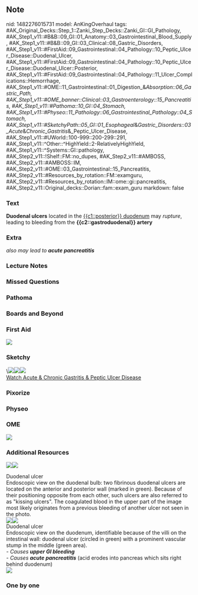 ## Note
nid: 1482276015731
model: AnKingOverhaul
tags: #AK_Original_Decks::Step_1::Zanki_Step_Decks::Zanki_GI::GI_Pathology, #AK_Step1_v11::#B&B::09_GI::01_Anatomy::03_Gastrointestinal_Blood_Supply, #AK_Step1_v11::#B&B::09_GI::03_Clinical::08_Gastric_Disorders, #AK_Step1_v11::#FirstAid::09_Gastrointestinal::04_Pathology::10_Peptic_Ulcer_Disease::Duodenal_Ulcer, #AK_Step1_v11::#FirstAid::09_Gastrointestinal::04_Pathology::10_Peptic_Ulcer_Disease::Duodenal_Ulcer::Posterior, #AK_Step1_v11::#FirstAid::09_Gastrointestinal::04_Pathology::11_Ulcer_Complications::Hemorrhage, #AK_Step1_v11::#OME::11_Gastrointestinal::01_Digestion_&_Absorption::06_Gastric_Path, #AK_Step1_v11::#OME_banner::Clinical::03_Gastroenterology::15_Pancreatitis, #AK_Step1_v11::#Pathoma::10_GI::04_Stomach, #AK_Step1_v11::#Physeo::11_Pathology::06_Gastrointestinal_Pathology::04_Stomach, #AK_Step1_v11::#SketchyPath::05_GI::01_Esophageal_&_Gastric_Disorders::03_Acute_&_Chronic_Gastritis_&_Peptic_Ulcer_Disease, #AK_Step1_v11::#UWorld::100-999::200-299::291, #AK_Step1_v11::^Other::^HighYield::2-RelativelyHighYield, #AK_Step1_v11::^Systems::GI::pathology, #AK_Step2_v11::!Shelf::FM::no_dupes, #AK_Step2_v11::#AMBOSS, #AK_Step2_v11::#AMBOSS::IM, #AK_Step2_v11::#OME::03_Gastrointestinal::15_Pancreatitis, #AK_Step2_v11::#Resources_by_rotation::FM::examguru, #AK_Step2_v11::#Resources_by_rotation::IM::ome::gi::pancreatitis, #AK_Step2_v11::Original_decks::Dorian::fam::exam_guru
markdown: false

### Text
<div>
  <b>Duodenal ulcers</b> located in the <u>{{c1::posterior}}
  duodenum</u> may <i>rupture</i>, leading to bleeding from the
  <b>{{c2::gastroduodenal}} artery</b>
</div>

### Extra
<i>also may lead to</i> <b style="font-style: italic;">acute
pancreatitis</b>

### Lecture Notes


### Missed Questions


### Pathoma


### Boards and Beyond


### First Aid
<img src="tmpPN4Apc.png">

### Sketchy
<div>\<img src=
"Screen%20Shot%202020-01-08%20at%206.11.50%20PM.JPG"><img src=
"Screen%20Shot%202020-01-20%20at%2011.17.08%20AM.JPG"><img src=
"Zoverall%20picture%20(39)_1566160514431.JPG"></div><a href=
"https://dashboard.sketchy.com/study/medical/courses/medical-pathophysiology/units/medical-pathophysiology-gi/videos/medical-pathophysiology-gi-esophageal-and-gastric-disorders-acute-and-chronic-gastritis-and-peptic-ulcer-disease?utm_source=anki&utm_medium=partnership&utm_campaign=february_update&utm_content=medical">Watch
Acute & Chronic Gastritis & Peptic Ulcer Disease</a>

### Pixorize


### Physeo


### OME
<div class="ome-widget">
  <a href=
  "https://onlinemeded.org/spa/gastroenterology/pancreatitis/acquire?ref=anki">
  <img src="_OME_AnkiFlashcards_Lesson_4.png"></a>
</div>

### Additional Resources
<img src="big_53d909abd3118.jpg" class="resizer"><img src=
"53d909abd3118.jpg" class="resizer">
<div>
  <div>
    <div>
      Duodenal ulcer
    </div>
  </div>
  <div>
    <div>
      <div>
        Endoscopic view on the duodenal bulb: two fibrinous
        duodenal ulcers are located on the anterior and posterior
        wall (marked in green). Because of their positioning
        opposite from each other, such ulcers are also referred to
        as "kissing ulcers". The coagulated blood in the upper part
        of the image most likely originates from a previous
        bleeding of another ulcer not seen in the photo.
      </div>
    </div>
  </div>
</div>
<div><img src="big_53d90b763268d.jpg" class="resizer"><img src=
"53d90b763268d.jpg" class="resizer"></div>
<div>
  <div>
    <div>
      Duodenal ulcer
    </div>
  </div>
  <div>
    <div>
      <div>
        Endoscopic view on the duodenum, identifiable because of
        the villi on the intestinal wall: duodenal ulcer (circled
        in green) with a prominent vascular stump in the middle
        (green area).
      </div>
    </div>
  </div>
</div><i>- Causes <b>upper GI bleeding</b></i>
<div>
  <i>- Causes</i> <b style="font-style: italic;">acute
  pancreatitis</b> (acid erodes into pancreas which sits right
  behind duodenum)
  <div>
    <div><img src="paste-69191923139502.jpg" style="" class=
    "resizer"></div>
  </div>
</div>

### One by one

